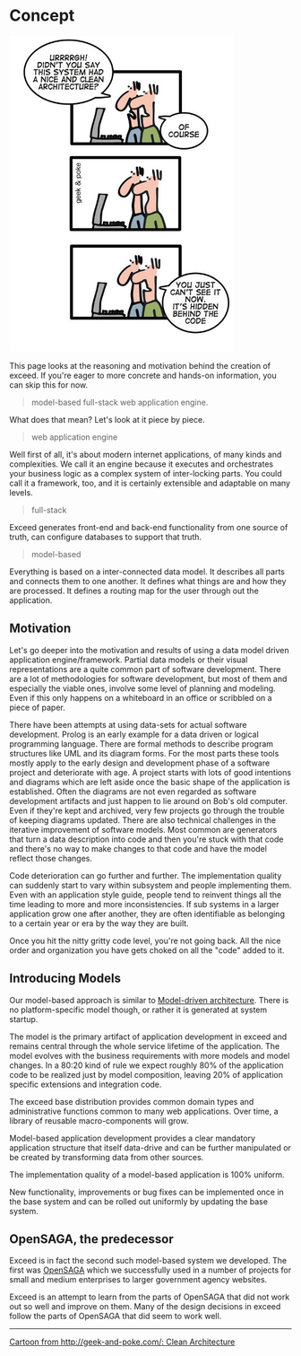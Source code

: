 Concept
=======
![Cartoon image: Clean Architecture](./media/geek-and-poke-architecture-right.jpg "Comic from http://geek-and-poke.com/") 

This page looks at the reasoning and motivation behind the creation of exceed. If you're eager to more concrete and
hands-on information, you can skip this for now.

> model-based full-stack web application engine.

What does that mean? Let's look at it piece by piece. 

> web application engine

Well first of all, it's about modern internet applications, of many kinds and complexities. We call it an engine because
it executes and orchestrates your business logic as a complex system of inter-locking parts. You could call it a framework, too,
and it is certainly extensible and adaptable on many levels.

> full-stack

Exceed generates front-end and back-end functionality from one source of truth, can configure databases to support that truth. 

> model-based

Everything is based on a inter-connected data model. It describes all parts and connects them to one another. It defines what things are and
how they are processed. It defines a routing map for the user through out the application.  

Motivation
----------

Let's go deeper into the motivation and results of using a data model driven application engine/framework. Partial data 
models or their visual representations are a quite common part of software development. There are a lot of methodologies
for software development, but most of them and especially the viable ones, involve some level of planning and modeling.
Even if this only happens on a whiteboard in an office or scribbled on a piece of paper.

There have been attempts at using data-sets for actual software development. Prolog is an early example for a data driven 
or logical programming language. There are formal methods to describe program structures like UML and its diagram forms. 
For the most parts these tools mostly apply to the early design and development phase of a software project and 
deteriorate with age. A project starts with lots of good intentions and diagrams which are left aside once the basic shape
of the application is established. Often the diagrams are not even regarded as software development artifacts and just 
happen to lie around on Bob's old computer. Even if they're kept and archived, very few projects go through the trouble
of keeping diagrams updated. There are also technical challenges in the iterative improvement of software models. 
Most common are generators that turn a data description into code and then you're stuck with that code and there's no
way to make changes to that code and have the model reflect those changes.  

Code deterioration can go further and further. The implementation quality can suddenly start to vary within subsystem and 
people implementing them. Even with an application style guide, people tend to reinvent things all the time leading to 
more and more inconsistencies. If sub systems in a larger application grow one after another, they are often identifiable 
as belonging to a certain year or era by the way they are built.

Once you hit the nitty gritty code level, you're not going back. All the nice order and organization you have gets choked
on all the "code" added to it.


Introducing Models
------------------

Our model-based approach is similar to [Model-driven architecture](https://en.wikipedia.org/wiki/Model-driven_architecture).
There is no platform-specific model though, or rather it is generated at system startup.

The model is the primary artifact of application development in exceed and remains central through the whole service 
lifetime of the application. The model evolves with the business requirements with more models and model changes. In a
80:20 kind of rule we expect roughly 80% of the application code to be realized just by model composition, leaving 20%
of application specific extensions and integration code. 

The exceed base distribution provides common domain types and administrative functions common to many web applications.
Over time, a library of reusable macro-components will grow.

Model-based application development provides a clear mandatory application structure that itself data-drive and can be 
further manipulated or be created by transforming data from other sources. 

The implementation quality of a model-based application is 100% uniform.

New functionality, improvements or bug fixes can be implemented once in the base system and can be rolled out uniformly
by updating the base system.  


OpenSAGA, the predecessor
-------------------------

Exceed is in fact the second such model-based system we developed. The first was [OpenSAGA](http://www.opensaga.org/) which
we successfully used in a number of projects for small and medium enterprises to larger government agency websites.

Exceed is an attempt to learn from the parts of OpenSAGA that did not work out so well and improve on them. Many of the 
design decisions in exceed follow the parts of OpenSAGA that did seem to work well. 

---
[Cartoon from http://geek-and-poke.com/: Clean Architecture](http://geek-and-poke.com/)
